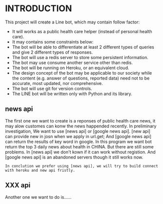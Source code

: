 # INTRODUCTION
This project will create a Line bot, which may contain follow factor:

* It will works as a public health care helper (instead of personal health care).
* It may contains some constraints below:
* The bot will be able to differentiate at least 2 different types of queries and give 2 different types of responses.
* The bot will use a redis server to store some persistent information.
* The bot may use consume another service other than redis.
* The bot will be running on Heroku, or an equivalent cloud.
* The design concept of the bot may be applicable to our society while the content (e.g. answer of questions, reported data) need not to be accurate, most updated, nor comprehensive.
* The bot will use git for version controls.
* The LINE bot will be written only with Python and its library.

## news api 
The first one we want to create is a reponses of public health care news, it may alow customes can konw the news happended recently. In preliminary investigation, We want to use [news api] or [google news api]. [new api] can provide new in josn when we apply in url.get; And [google news api] can return the results of key word in google. In this program we want bot return the top 3 daily news about health in CHINA. But there are still some problems. In [news api] we don't kown if it can work without registion. And [google news api] is an abandoned servers though it still works now.

```
In conclution we prefer using [news api], we will try to build connect with heroku and new api fristly.
```

## XXX api
Another one we want to do is......
